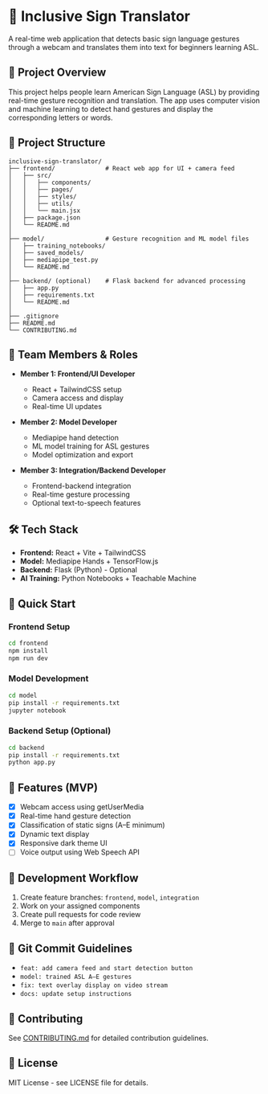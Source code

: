 # 🎯 Inclusive Sign Translator

A real-time web application that detects basic sign language gestures through a webcam and translates them into text for beginners learning ASL.

## 🚀 Project Overview

This project helps people learn American Sign Language (ASL) by providing real-time gesture recognition and translation. The app uses computer vision and machine learning to detect hand gestures and display the corresponding letters or words.

## 📁 Project Structure

```
inclusive-sign-translator/
├── frontend/              # React web app for UI + camera feed
│   ├── src/
│   │   ├── components/
│   │   ├── pages/
│   │   ├── styles/
│   │   ├── utils/
│   │   └── main.jsx
│   ├── package.json
│   └── README.md
│
├── model/                 # Gesture recognition and ML model files
│   ├── training_notebooks/
│   ├── saved_models/
│   ├── mediapipe_test.py
│   └── README.md
│
├── backend/ (optional)    # Flask backend for advanced processing
│   ├── app.py
│   ├── requirements.txt
│   └── README.md
│
├── .gitignore
├── README.md
└── CONTRIBUTING.md
```

## 👥 Team Members & Roles

- **Member 1: Frontend/UI Developer**
  - React + TailwindCSS setup
  - Camera access and display
  - Real-time UI updates

- **Member 2: Model Developer**
  - Mediapipe hand detection
  - ML model training for ASL gestures
  - Model optimization and export

- **Member 3: Integration/Backend Developer**
  - Frontend-backend integration
  - Real-time gesture processing
  - Optional text-to-speech features

## 🛠️ Tech Stack

- **Frontend:** React + Vite + TailwindCSS
- **Model:** Mediapipe Hands + TensorFlow.js
- **Backend:** Flask (Python) - Optional
- **AI Training:** Python Notebooks + Teachable Machine

## 🚀 Quick Start

### Frontend Setup
```bash
cd frontend
npm install
npm run dev
```

### Model Development
```bash
cd model
pip install -r requirements.txt
jupyter notebook
```

### Backend Setup (Optional)
```bash
cd backend
pip install -r requirements.txt
python app.py
```

## 🧩 Features (MVP)

- [x] Webcam access using getUserMedia
- [x] Real-time hand gesture detection
- [x] Classification of static signs (A–E minimum)
- [x] Dynamic text display
- [x] Responsive dark theme UI
- [ ] Voice output using Web Speech API

## 🔄 Development Workflow

1. Create feature branches: `frontend`, `model`, `integration`
2. Work on your assigned components
3. Create pull requests for code review
4. Merge to `main` after approval

## 📝 Git Commit Guidelines

- `feat: add camera feed and start detection button`
- `model: trained ASL A–E gestures`
- `fix: text overlay display on video stream`
- `docs: update setup instructions`

## 🤝 Contributing

See [CONTRIBUTING.md](CONTRIBUTING.md) for detailed contribution guidelines.

## 📄 License

MIT License - see LICENSE file for details.

